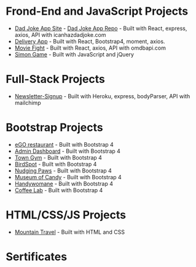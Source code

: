 # Frond-End and JavaScript Projects

- [Dad Joke App Site](https://mariyalcs.github.io/dad-joke/) - [Dad Joke App Repo](https://github.com/MariyaLcs/dad-joke) - Built with React, express, axios, API with icanhazdadjoke.com
- [Delivery App](https://mariyalcs.github.io/delivery/) - Built with React, Bootstrap4, moment, axios.
- [Movie Fight](https://mariyalcs.github.io/movie_battle/) - Built with React, axios, API with omdbapi.com
- [Simon Game](https://mariyalcs.github.io/Simon-Game/) - Built with JavaScript and jQuery

# Full-Stack Projects

- [Newsletter-Signup](https://boiling-anchorage-40172.herokuapp.com/) - Built with Heroku, express, bodyParser, API with mailchimp

# Bootstrap Projects

- [eGO restaurant](https://mariyalcs.github.io/restaurant/) - Built with Bootstrap 4
- [Admin Dashboard](https://mariyalcs.github.io/admin-dashboard/) - Built with Bootstrap 4
- [Town Gym](https://mariyalcs.github.io/local_gym/) - Built with Bootstrap 4
- [BirdSpot](https://mariyalcs.github.io/BirdSpot/) - Built with Bootstrap 4
- [Nudging Paws](https://mariyalcs.github.io/nudging_paws/) - Built with Bootstrap 4
- [Museum of Candy](https://mariyalcs.github.io/museum_of_candy/) - Built with Bootstrap 4
- [Handywomane](https://mariyalcs.github.io/handywoman/) - Built with Bootstrap 4
- [Coffee Lab](https://mariyalcs.github.io/coffee-lab/) - Built with Bootstrap 4

# HTML/CSS/JS Projects

- [Mountain Travel](https://mariyalcs.github.io/mountain_travel/) - Built with HTML and CSS

# Sertificates
